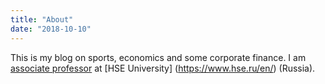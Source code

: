 ```yaml
---
title: "About"
date: "2018-10-10"
---
```


This is my blog on sports, economics and some corporate finance. I am [associate professor](https://www.hse.ru/en/staff/parshakov#sci) at [HSE University] (https://www.hse.ru/en/) (Russia).
